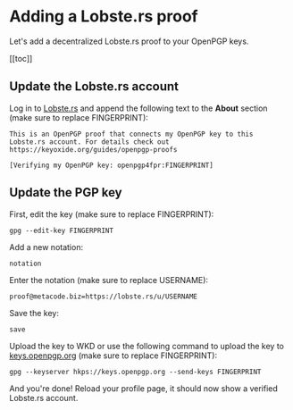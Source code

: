 # Adding a Lobste.rs proof

Let's add a decentralized Lobste.rs proof to your OpenPGP keys.

[[toc]]

## Update the Lobste.rs account

Log in to [Lobste.rs](https://lobste.rs) and append the following text to the **About** section (make sure to replace FINGERPRINT):

```
This is an OpenPGP proof that connects my OpenPGP key to this Lobste.rs account. For details check out https://keyoxide.org/guides/openpgp-proofs

[Verifying my OpenPGP key: openpgp4fpr:FINGERPRINT]
```

## Update the PGP key

First, edit the key (make sure to replace FINGERPRINT):

```
gpg --edit-key FINGERPRINT
```

Add a new notation:

```
notation
```

Enter the notation (make sure to replace USERNAME):

```
proof@metacode.biz=https://lobste.rs/u/USERNAME
```

Save the key:

```
save
```

Upload the key to WKD or use the following command to upload the key to [keys.openpgp.org](https://keys.openpgp.org) (make sure to replace FINGERPRINT):

```
gpg --keyserver hkps://keys.openpgp.org --send-keys FINGERPRINT
```

And you're done! Reload your profile page, it should now show a verified Lobste.rs account.
